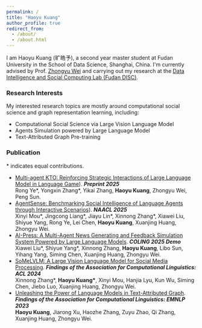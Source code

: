 ```yaml
---
permalink: /
title: "Haoyu Kuang"
author_profile: true
redirect_from: 
  - /about/
  - /about.html
---
```


I am Haoyu Kuang (旷皓予), a second year master student at Fudan University in the School of Data Science, Shanghai, China. I'm currently advised by Prof. [Zhongyu Wei](http://www.fudan-disc.com/people/zywei) and carrying out my research at the [Data Intelligence and Social Computing Lab (Fudan DISC)](http://www.fudan-disc.com/).

### Research Interests

My interested research topics are mostly around computational social science and graph representation learning, including:
- Computational Social Science via Large Vision Language Model
- Agents Simulation powered by Large Language Model
- Text-Attributed Graph Pre-training

### Publication
\* indicates equal contributions.  
- [Multi-agent KTO: Reinforcing Strategic Interactions of Large Language Model in Language Game](https://arxiv.org/abs/2501.14225)). ***Preprint 2025***  
  Rong Ye\*, Yongxin Zhang\*, Yikai Zhang, **Haoyu Kuang**, Zhongyu Wei, Peng Sun.  
- [AgentSense: Benchmarking Social Intelligence of Language Agents through Interactive Scenarios](https://arxiv.org/abs/2410.19346)). ***NAACL 2025***  
  Xinyi Mou\*, Jingcong Liang\*, Jiayu Lin\*, Xinnong Zhang\*, Xiawei Liu, Shiyue Yang, Rong Ye, Lei Chen, **Haoyu Kuang**, Xuanjing Huang, Zhongyu Wei.  
- [AI-Press: A Multi-Agent News Generating and Feedback Simulation System Powered by Large Language Models](https://aclanthology.org/2025.coling-demos.8/). ***COLING 2025 Demo***  
  Xiawei Liu\*, Shiyue Yang\*, Xinnong Zhang, **Haoyu Kuang**, Libo Sun, Yihang Yang, Siming Chen, Xuanjing Huang, Zhongyu Wei.    
- [SoMeLVLM: A Large Vision Language Model for Social Media Processing](https://aclanthology.org/2024.findings-acl.140/). ***Findings of the Association for Computational Linguistics: ACL 2024***  
  Xinnong Zhang\*, **Haoyu Kuang\***, Xinyi Mou, Hanjia Lyu, Kun Wu, Siming Chen, Jiebo Luo, Xuanjing Huang, Zhongyu Wei.  
- [Unleashing the Power of Language Models in Text-Attributed Graph](https://aclanthology.org/2023.findings-emnlp.565/). ***Findings of the Association for Computational Linguistics: EMNLP 2023***  
  **Haoyu Kuang**, Jiarong Xu, Haozhe Zhang, Zuyu Zhao, Qi Zhang, Xuanjing Huang, Zhongyu Wei.
